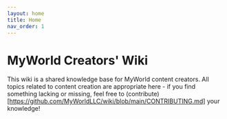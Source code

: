 ```yaml
---
layout: home
title: Home
nav_order: 1
---
```

# MyWorld Creators' Wiki

This wiki is a shared knowledge base for MyWorld content creators. All topics
related to content creation are appropriate here - if you find something lacking
or missing, feel free to (contribute)[https://github.com/MyWorldLLC/wiki/blob/main/CONTRIBUTING.md]
your knowledge!
